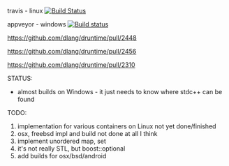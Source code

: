 travis - linux [![Build Status](https://travis-ci.org/dlang-cpp-interop/stl-containers.svg?branch=master)](https://travis-ci.org/dlang-cpp-interop/stl-containers)

appveyor - windows [![Build status](https://ci.appveyor.com/api/projects/status/yrp0q22grqefvpcn/branch/master?svg=true)](https://ci.appveyor.com/project/LaeethIsharc/stl-containers/branch/master)

https://github.com/dlang/druntime/pull/2448

https://github.com/dlang/druntime/pull/2456

https://github.com/dlang/druntime/pull/2310


STATUS:

* almost builds on Windows - it just needs to know where stdc++ can be found

TODO:

1. implementation for various containers on Linux not yet done/finished
2. osx, freebsd impl and build not done at all I think
3. implement unordered map, set
4. it's not really STL, but boost::optional
5. add builds for osx/bsd/android

